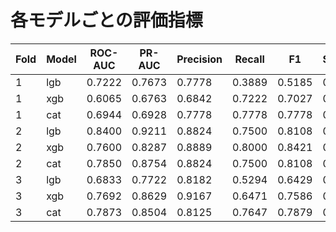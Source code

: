 # 各モデルごとの評価指標

| Fold | Model | ROC-AUC | PR-AUC | Precision | Recall | F1 | Specificity |
|------|-------|---------|--------|-----------|--------|----|-------------|
| 1 | lgb | 0.7222 | 0.7673 | 0.7778 | 0.3889 | 0.5185 | 0.8333 |
| 1 | xgb | 0.6065 | 0.6763 | 0.6842 | 0.7222 | 0.7027 | 0.5000 |
| 1 | cat | 0.6944 | 0.6928 | 0.7778 | 0.7778 | 0.7778 | 0.6667 |
| 2 | lgb | 0.8400 | 0.9211 | 0.8824 | 0.7500 | 0.8108 | 0.8000 |
| 2 | xgb | 0.7600 | 0.8287 | 0.8889 | 0.8000 | 0.8421 | 0.8000 |
| 2 | cat | 0.7850 | 0.8754 | 0.8824 | 0.7500 | 0.8108 | 0.8000 |
| 3 | lgb | 0.6833 | 0.7722 | 0.8182 | 0.5294 | 0.6429 | 0.8462 |
| 3 | xgb | 0.7692 | 0.8629 | 0.9167 | 0.6471 | 0.7586 | 0.9231 |
| 3 | cat | 0.7873 | 0.8504 | 0.8125 | 0.7647 | 0.7879 | 0.7692 |

